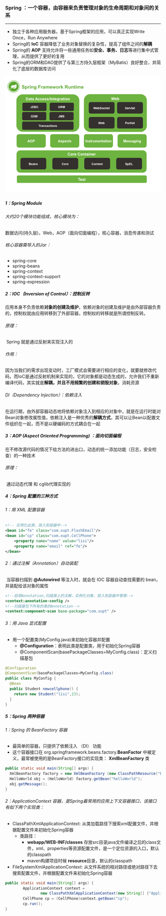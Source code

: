### Spring ：一个容器，由容器来负责管理对象的生命周期和对象间的关系

------

- 独立于各种应用服务器，基于Spring框架的应用，可以真正实现Write Once，Run Anywhere
- Spring的 **IoC** 容器降低了业务对象替换的复杂性，提高了组件之间的**解耦**
- Spring的 **AOP** 支持允许将一些通用任务如**安全、事务、日志**等进行集中式管理，从而提供了更好的复用
- Spring的ORM和DAO提供了与第三方持久层框架（MyBatis）良好整合，并简化了底层的数据库访问

![](https://github.com/likang315/Middleware/blob/master/Spring/Spring/spring-module.png?raw=true)

##### 1：Spring Module

###### 	大约20个模块功能组成，核心模块为：

​		数据访问(持久层)，Web，AOP（面向切面编程），核心容器，消息传递和测试

###### 	核心容器需导入的Jar：

- spring-core
- spring-beans
- spring-context
- spring-context-support
- spring-expression

##### 2：IOC（Inversion of Control）：控制反转

​		应用本身不负责依赖**对象的创建及维护**，依赖对象的创建及维护是由外部容器负责的，控制权就由应用转移到了外部容器，控制权的转移就是所谓控制反转。

###### 原理：

​	Spring 就是通过反射来实现注入的

###### 作用：

​	因为当我们的需求出现变动时，工厂模式会需要进行相应的变化，就要就修改代码，而IoC是通过反射机制来实现的，它的对象都是动态生成的，允许我们不重新编译代码，其实就是**解耦，并且不用频繁的创建和销毁对象**，消耗资源

###### DI（Dependency Injection）：依赖注入

​	在运行期，由外部容器动态地将依赖对象注入到相应的对象中，就是在运行时能对Bean对象修改属性值，依赖注入是一种优秀的**解耦方式**，其可以让Bean以配置文件组织在一起，而不是以硬编码的方式耦合在一起

##### 3：AOP (Aspect Oriented Programming) ：面向切面编程

​	在不修改源代码的情况下给方法的进出口，动态的统一添加功能（日志，安全检查）的一种技术

###### 原理：

​	通过动态代理 和 cglib代理实现的

##### 4：Spring 配置的三种方式

######    1：用 XML 配置容器

```xml
<!-- 实例化此类，放入到容器中-->
<bean id="fe" class="com.xupt.FlashEmail"/>
<bean id="cp" class="com.xupt.CellPhone">
    <property name="name" value="lisi"/>
    <property name="email" ref="fe"/>
</bean>
```

######    2：通过注解（Annotation）自动装配

​	 当容器扫描到 **@Autowired** 等注入时，就会在 IOC 容器自动查找需要的 bean，并装配给该对象的属性

```xml
<!--启用Annotation,扫描类上的注解，实例化对象，放入到容器中管理-->
<context:annotation-config />  
<!--扫描基包下所有的类的Annotation-->
<context:component-scan base-package="com.xupt" />
```

######    3：用 Java 显式配置

- 用一个配置类(MyConfig.java)来初始化容器并配置
  - **@Configuration**：表明此类是配置类，用于初始化Spring容器
  - @ComponentScan(basePackageClasses=MyConfig.class)：定义扫描基包

```java
@Configuration
@ComponentScan(basePackageClasses=MyConfig.class)
public class MyConfig {
  @Bean
  public Student newcellphone() {
    return new Student("lisi",23);
  }
}
```

##### 5：Spring 两种容器

###### 1：Spring 的 BeanFactory 容器

- 最简单的容器，只提供了依赖注入 （DI） 功能
- 这个容器接口在 org.springframework.beans.factory.**BeanFactor** 中被定义，最常被使用的是BeanFactory接口的实现类： **XmlBeanFactory** 类

```java
public static void main(String[] args) {
  XmlBeanFactory factory = new XmlBeanFactory (new ClassPathResource("Beans.xml"));
  HelloWorld obj = (HelloWorld) factory.getBean("helloWorld");
  obj.getMessage();
}
```

###### 2：ApplicationContext 容器，是Spring最常用的应用上下文容器接口，该接口有如下两个实现类：

- ClassPathXmlApplicationContext: 从类加载路径下搜索xml配置文件，并根据配置文件来初始化Spring容器
  - 类路径：
    - **webapp/WEB-INF/classes** 存放src目录java文件编译之后的class文件，xml、properties等资源配置文件，是一个定位资源的入口，默认的classpath
    - maven构建项目时候 **resource**目录，默认的classpath 
- FileSystemXmlApplicationContext: 从文件系统的相对路径或绝对路径下去搜索配置文件，并根据配置文件来初始化Spring容器

```java
public static void main(String[] args) {
		ApplicationContext context =
				new ClassPathXmlApplicationContext(new String[] {"ApplicationContext.xml"});
		CellPhone cp = (CellPhone)context.getBean("cp");
		cp.run();
}
```
